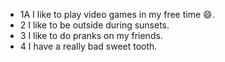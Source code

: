 * 1A I like to play video games in my free time :smile:.
* 2 I like to be outside during sunsets.
* 3 I like to do pranks on my friends.
* 4 I have a really bad sweet tooth.
